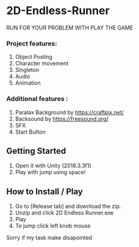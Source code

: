 # 2D-Endless-Runner
RUN FOR YOUR PROBLEM WITH PLAY THE GAME


### Project features:
1. Object Pooling
2. Character movement
3. Singleton
4. Audio
5. Animation

### Additional features :
1. Paralax Background by https://craftpix.net/
2. Backsound by https://freesound.org/
3. SFX
4. Start Button


## Getting Started
1. Open it with Unity (2018.3.3f1)
2. Play with jump using space!

## How to Install / Play
1. Go to [Release tab] and download the zip.
2. Unzip and click 2D Endless Runner.exe
3. Play 
4. To jump click left knob mouse

Sorry if my task make disapointed
